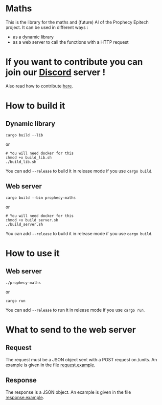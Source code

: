 # Maths

This is the library for the maths and (future) AI of the Prophecy Epitech project.
It can be used in different ways :
- as a dynamic library
- as a web server to call the functions with a HTTP request

# If you want to contribute you can join our [Discord](https://discord.gg/2bCeWjzV) server !

Also read how to contribute [here](CONTRIBUTING.md).

# How to build it

## Dynamic library

```
cargo build --lib
```
or
```
# You will need docker for this
chmod +x build_lib.sh
./build_lib.sh
```
You can add `--release` to build it in release mode if you use `cargo build`.

## Web server

```
cargo build --bin prophecy-maths
```
or
```
# You will need docker for this
chmod +x build_server.sh
./build_server.sh
```
You can add `--release` to build it in release mode if you use `cargo build`.

# How to use it

## Web server

```
./prophecy-maths
```
or
```
cargo run
```
You can add `--release` to run it in release mode if you use `cargo run`.

# What to send to the web server

## Request

The request must be a JSON object sent with a POST request on /units.
An example is given in the file [request.example](request.example).

## Response

The response is a JSON object.
An example is given in the file [response.example](response.example).
